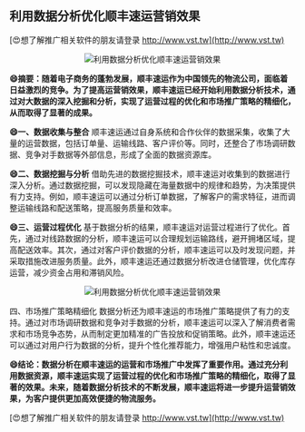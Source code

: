 ## **利用数据分析优化顺丰速运营销效果**

[😍想了解推广相关软件的朋友请登录 http://www.vst.tw](http://www.vst.tw)

 <center><img src="https://vst.tw/MP4/tuiguang/png/1.png" alt="利用数据分析优化顺丰速运营销效果"></center>

**😄摘要：随着电子商务的蓬勃发展，顺丰速运作为中国领先的物流公司，面临着日益激烈的竞争。为了提高运营销效果，顺丰速运已经开始利用数据分析技术，通过对大数据的深入挖掘和分析，实现了运营过程的优化和市场推广策略的精细化，从而取得了显著的成果。**

**😄一、数据收集与整合**
顺丰速运通过自身系统和合作伙伴的数据采集，收集了大量的运营数据，包括订单量、运输线路、客户评价等。同时，还整合了市场调研数据、竞争对手数据等外部信息，形成了全面的数据资源库。

**😄二、数据挖掘与分析**
借助先进的数据挖掘技术，顺丰速运对收集到的数据进行深入分析。通过数据挖掘，可以发现隐藏在海量数据中的规律和趋势，为决策提供有力支持。例如，顺丰速运可以通过分析订单数据，了解客户的需求特征，进而调整运输线路和配送策略，提高服务质量和效率。

**😄三、运营过程优化**
基于数据分析的结果，顺丰速运对运营过程进行了优化。首先，通过对线路数据的分析，顺丰速运可以合理规划运输路线，避开拥堵区域，提高配送效率。其次，通过对客户评价数据的分析，顺丰速运可以及时发现问题，并采取措施改进服务质量。此外，顺丰速运还通过数据分析改进仓储管理，优化库存运营，减少资金占用和滞销风险。

 <center><img src="https://vst.tw/MP4/tuiguang/png/6.png" alt="利用数据分析优化顺丰速运营销效果"></center>

四、市场推广策略精细化
数据分析还为顺丰速运的市场推广策略提供了有力的支持。通过对市场调研数据和竞争对手数据的分析，顺丰速运可以深入了解消费者需求和市场竞争态势，从而制定更加精准的广告投放和促销策略。此外，顺丰速运还可以通过对用户行为数据的分析，提升个性化推荐能力，增强用户粘性和忠诚度。

**😄结论：数据分析在顺丰速运的运营和市场推广中发挥了重要作用。通过充分利用数据资源，顺丰速运实现了运营过程的优化和市场推广策略的精细化，取得了显著的效果。未来，随着数据分析技术的不断发展，顺丰速运将进一步提升运营销效果，为客户提供更加高效便捷的物流服务。**

[😍想了解推广相关软件的朋友请登录 http://www.vst.tw](http://www.vst.tw)



